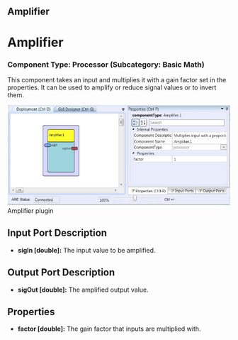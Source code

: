 ##

## Amplifier

# Amplifier

### Component Type: Processor (Subcategory: Basic Math)

This component takes an input and multiplies it with a gain factor set in the properties. It can be used to amplify or reduce signal values or to invert them.

![Screenshot: Amplifier plugin](./img/Amplifier.jpg "Screenshot: Amplifier plugin")  
Amplifier plugin

## Input Port Description

- **sigIn \[double\]:** The input value to be amplified.

## Output Port Description

- **sigOut \[double\]:** The amplified output value.

## Properties

- **factor \[double\]:** The gain factor that inputs are multiplied with.
